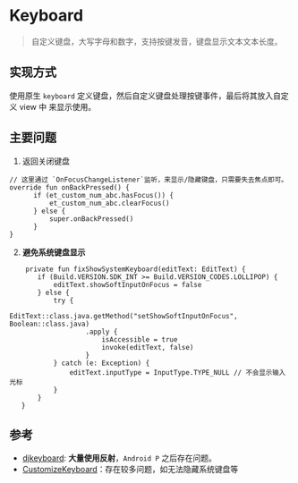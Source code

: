 # Keyboard
> 自定义键盘，大写字母和数字，支持按键发音，键盘显示文本文本长度。

## 实现方式

使用原生 `keyboard` 定义键盘，然后自定义键盘处理按键事件，最后将其放入自定义 view 中 来显示使用。

## 主要问题
 
 1. 返回关闭键盘
  
  ```
  // 这里通过 `OnFocusChangeListener`监听，来显示/隐藏键盘，只需要失去焦点即可。
  override fun onBackPressed() {
        if (et_custom_num_abc.hasFocus()) {
            et_custom_num_abc.clearFocus()
        } else {
            super.onBackPressed()
        }
  }
  ```
 
 2. **避免系统键盘显示**
 
 ```
     private fun fixShowSystemKeyboard(editText: EditText) {
        if (Build.VERSION.SDK_INT >= Build.VERSION_CODES.LOLLIPOP) {
            editText.showSoftInputOnFocus = false
        } else {
            try {
                EditText::class.java.getMethod("setShowSoftInputOnFocus", Boolean::class.java)
                    .apply {
                        isAccessible = true
                        invoke(editText, false)
                    }
            } catch (e: Exception) {
                editText.inputType = InputType.TYPE_NULL // 不会显示输入光标
            }
        }
    }
 ```


## 参考 
 - [djkeyboard](https://github.com/xudjx/djkeyboard): **大量使用反射**，`Android P` 之后存在问题。
 - [CustomizeKeyboard](https://github.com/StomHong/CustomizeKeyboard)：存在较多问题，如无法隐藏系统键盘等